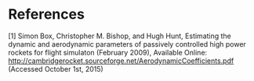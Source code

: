 # References

[1] Simon Box, Christopher M. Bishop, and Hugh Hunt, Estimating the dynamic and aerodynamic parameters of passively controlled high power rockets for flight simulaton (February 2009), Available Online: http://cambridgerocket.sourceforge.net/AerodynamicCoefficients.pdf (Accessed October 1st, 2015)
